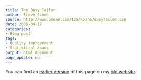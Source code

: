```yaml
---
title: The Busy Tailor
author: Steve Simon
source: http://www.pmean.com/12a/koans/BusyTailor.asp
date: 2006-04-17
categories:
- Blog post
tags:
- Quality improvement
- Statistical koans
output: html_document
page_update: no
---
```



You can find an [earlier version][sim1] of this page on my [old website][sim2].

[sim1]: http://www.pmean.com/12a/koans/BusyTailor.asp
[sim2]: http://www.pmean.com

[gre1]: https://www.ncbi.nlm.nih.gov/pmc/articles/PMC2127107/
